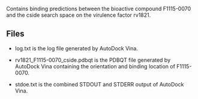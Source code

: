 Contains binding predictions between the bioactive compound F1115-0070 and the cside search space on the virulence factor rv1821.

## Files

- log.txt is the log file generated by AutoDock Vina.

- rv1821_F1115-0070_cside.pdbqt is the PDBQT file generated by AutoDock Vina containing the orientation and binding location of F1115-0070.

- stdoe.txt is the combined STDOUT and STDERR output of AutoDock Vina.

